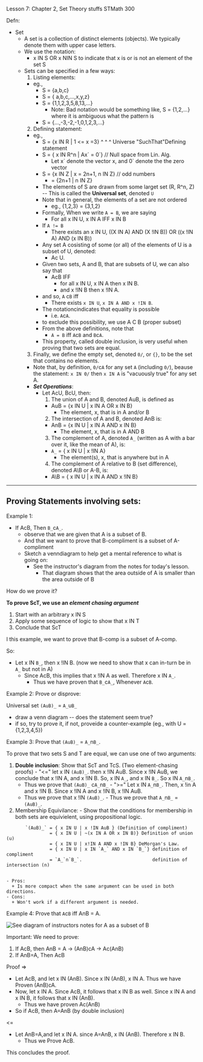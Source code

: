 Lesson 7: Chapter 2, Set Theory stuffs
STMath 300


Defn:
- Set
  + A set is a collection of distinct elements (objects). We typically denote them with upper case letters.
  + We use the notation: 
    * x IN S OR x NIN S to indicate that x is or is not an element of the set S
  + Sets can be specified in a few ways:
    1. Listing elements:
      - eg., 
        + S = {a,b,c}
        + S = { a,b,c,...,x,y,z}
        + S = {1,1,2,3,5,8,13,...}
          * Note: Bad notation would be something like, S = {1,2,...} where it is ambiguous what the pattern is
        + S = {...,-3,-2,-1,0,1,2,3,...}
    2. Defining statement:
      - eg., 
        + S = {x IN R | 1 <= x =3}
                 ^    ^      ^
          Universe "SuchThat"Defining statement
        + S = { x IN R^n | Ax\` = 0\`} // Null space from Lin. Alg.
          * Let x\` denote the vector x, and 0\` denote the the zero vector
        + S = {x IN Z | x = 2n+1, n IN Z} // odd numbers
          * = {2n+1 | n IN Z}
        +  The elements of S are drawn from some larget set (R, R^n, Z) -- This is called the **Universal set**, denoted `U`
          * Note that in general, the elements of a set are not ordered
            - eg., {1,2,3} = {3,1,2}
        + Formally, When we write `A = B`, we are saying 
          * For all x IN U, x IN A IFF x IN B
        + If `A != B`
          * There exists an x IN U, ((X IN A) AND (X !IN B)) OR ((x !IN A) AND (x IN B))
        + Any set A cosisting of some (or all) of the elements of U is a subset of U, denoted:
          * Ac U.
        + Given two sets, A and B, that are subsets of U, we can also say that 
          * AcB IFF
            - for all x IN U, x IN A then x IN B.
            - and x !IN B then x !IN A.
        + and so, `A` c`B` iff
          * There exists `x IN U`, `x IN A AND x !IN B`.
        + The notationcindicates that equality is possible
          * i.e. `A`c`A`.
        + to exclude this possibility, we use A C B (proper subset)
        + From the above definitions, note that
          * `A = B` iff `A`c`B` and `B`c`A`.
        + This property, called double inclusion, is very useful when proving that two sets are equal.
    3.  Finally, we define the empty set, denoted `0/`, or `{}`, to be the set that contains no elements.
      - Note that, by definition, `0/`c`A` for any set `A` (including `0/`), beause the statement: `x IN 0/` then `x IN A` is "vacuously true" for any set A.
      - _**Set Operations**_:
        + Let AcU, BcU, then:
          1. The union of A and B, denoted AuB, is defined as
            - AuB = {x IN U | x IN A OR x IN B}
              + The element, x, that is in A and/or B
          2. The intersection of A and B, denoted AnB is:
            - AnB = {x IN U | x IN A AND x IN B}
              + The element, x, that is in A AND B
          3. The complement of A, denoted `A_` (written as A with a bar over it, like the mean of A), is:
            - `A_` = { x IN U | x !IN A}
              + The element(s), x, that is anywhere but in A
          4. The complement of A relative to B (set difference), denoted A\B or A-B, is:
            - A\B = { x IN U | x IN A AND x !IN B}

---
Proving Statements involving sets:
---

Example 1:

- If AcB, Then `B_`c`A_`.
    * observe that we are given that A is a subset of B.
    * And that we want to prove that B-compliment is a subset of A-compliment
  + Sketch a venndiagram to help get a mental reference to what is going on:
    * See the instructor's diagram from the notes for today's lesson.
      - That diagram shows that the area outside of A is smaller than the area outside of B

How do we prove it?

**To prove ScT, we use an _element chasing argument_**

  1. Start with an arbitrary x IN S
  2. Apply some sequence of logic to show that x IN T
  3. Conclude that ScT

I this example, we want to prove that B-comp  is a subset of A-comp.

So:

- Let x IN `B_`, then x !IN B. (now we need to show that x can in-turn be in `A_` but not in A)
  + Since AcB, this implies that x !IN A as well. Therefore x IN `A_`.
    * Thus we have proven that `B_`c`A_`, Whenever `A`c`B`.

Example 2: Prove or disprove:

Universal set `(AuB)_` = `A_`u`B_`
- draw a venn diagram -- does the statement seem true?
- if so, try to prove it, if not, proveide a counter-example (eg., with U = {1,2,3,4,5})


Example 3: Prove that `(AuB)_` = `A_`n`B_`.

To prove that two sets S and T are equal, we can use one of two arguments:

  1. **Double inclusion**: Show that ScT and TcS. (Two element-chasing proofs)
    - "<=" let x IN `(AuB)_`. then x !IN AuB. Since x !IN AuB, we conclude that x !IN A, and x !IN B. So, x IN `A_`, and x IN `B_`. So x IN `A_`n`B_`.
      + Thus we prove that `(AuB)_` c`A_`n`B_` 
    - ">=" Let x IN `A_`n`B_`. Then, x !in A and x !IN B. Since x !IN A and x !IN B, x !IN AuB. 
      + Thus we prove that x !IN `(AuB)_`.
    - Thus we prove that `A_`n`B_` = `(AuB)_`.
  2. Membership Equivilance:
    - Show that the conditions for membership in both sets are equivielent, using propositional logic.
```
       `(AuB)_` = { x IN U | x !IN AuB } (Definition of compliment)
                = { x IN U | ~(x IN A OR x IN B)} Definition of union (u)
                = { x IN U | x!IN A AND x !IN B} DeMorgan's Law.
                = { x IN U | x IN `A_` AND x IN `B_`} definition of compliment
                = `A_`n`B_`.                          definition of intersection (n)
                
```
    - Pros:
      + Is more compact when the same argument can be used in both directions.
    - Cons:
      + Won't work if a different argument is needed.


Example 4: Prove that `A`c`B` iff AnB = A.

![See diagram of instructors notes for A as a subset of B]()

Important: We need to prove:
                          
  1. If AcB, then AnB = A -> (AnB)cA
                          -> Ac(AnB)
  2. If AnB=A, Then AcB

Proof 
=> 
- Let AcB, and let x IN (AnB). Since x IN (AnB), x IN A. Thus we  have Proven (AnB)cA.
- Now, let x IN A. Since AcB, it follows that x IN B as well. Since x IN A and x IN B, it follows that x IN (AnB).
  + Thus we have proven Ac(AnB)
- So if AcB, then A=AnB (by double inclusion)

<= 
- Let AnB=A,and let x IN A. since A=AnB, x IN (AnB). Therefore x IN B.
  + Thus we Prove AcB.
  
This concludes the proof.
